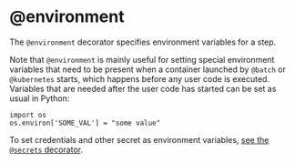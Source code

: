 # @environment

The `@environment` decorator specifies environment variables for a step.

Note that `@environment` is mainly useful for setting special environment variables that need to be present when a container launched by `@batch` or `@kubernetes` starts, which happens before any user code is executed. Variables that are needed after the user code has started can be set as usual in Python:
```
import os
os.environ['SOME_VAL'] = "some value"
```

To set credentials and other secret as environment variables, [see the `@secrets` decorator](/api/step-decorators/secrets).

<!-- WARNING: THIS FILE WAS AUTOGENERATED! DO NOT EDIT! Instead, edit the notebook w/the location & name as this file. -->


<DocSection type="decorator" name="environment" module="metaflow" show_import="True" heading_level="3" link="https://github.com/Netflix/metaflow/tree/master/metaflow/plugins/environment_decorator.py#L4">
<SigArgSection>
<SigArg name="..." />
</SigArgSection>
<Description summary="Specifies environment variables to be set prior to the execution of a step." />
<ParamSection name="Parameters">
	<Parameter name="vars" type="Dict[str, str], default: {}" desc="Dictionary of environment variables to set." />
</ParamSection>
</DocSection>

